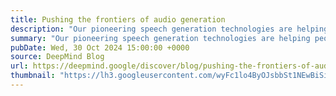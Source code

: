 ```yaml
---
title: Pushing the frontiers of audio generation
description: "Our pioneering speech generation technologies are helping people around the world interact with more natural, conversational and intuitive digital assistants and AI tools."
summary: "Our pioneering speech generation technologies are helping people around the world interact with more natural, conversational and intuitive digital assistants and AI tools."
pubDate: Wed, 30 Oct 2024 15:00:00 +0000
source: DeepMind Blog
url: https://deepmind.google/discover/blog/pushing-the-frontiers-of-audio-generation/
thumbnail: "https://lh3.googleusercontent.com/wyFc1lo4ByOJsbbSt1NEwBiSi3KpImyqA9ukx-mLxJROIakSxhPwk-kPtlIfFKX9Txm2J_lbpIvnrDhFnegrpN8ihlvYpBTsFNAmOlq0C2rm_gef=w1200-h630-n-nu"
---
```


